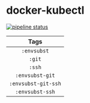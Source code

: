 # docker-kubectl

[![pipeline status](https://gitlab.com/leojonathanoh/docker-kubectl/badges/dev/pipeline.svg)](https://gitlab.com/leojonathanoh/docker-kubectl/commits/dev)

| Tags |
|:-------:| 
| `:envsubst` | 
| `:git` | 
| `:ssh` | 
| `:envsubst-git` | 
| `:envsubst-git-ssh` | 
| `:envsubst-ssh` |
